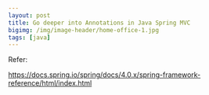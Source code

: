 ```yaml
---
layout: post
title: Go deeper into Annotations in Java Spring MVC
bigimg: /img/image-header/home-office-1.jpg
tags: [java]
---
```






Refer: 

https://docs.spring.io/spring/docs/4.0.x/spring-framework-reference/html/index.html